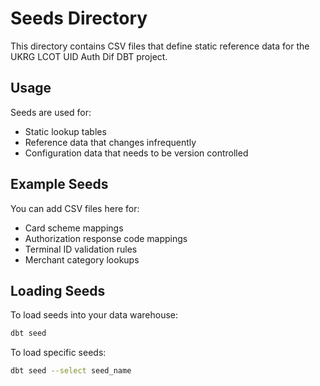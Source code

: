 # Seeds Directory

This directory contains CSV files that define static reference data for the UKRG LCOT UID Auth Dif DBT project.

## Usage

Seeds are used for:
- Static lookup tables
- Reference data that changes infrequently
- Configuration data that needs to be version controlled

## Example Seeds

You can add CSV files here for:
- Card scheme mappings
- Authorization response code mappings  
- Terminal ID validation rules
- Merchant category lookups

## Loading Seeds

To load seeds into your data warehouse:

```bash
dbt seed
```

To load specific seeds:

```bash
dbt seed --select seed_name
```